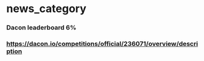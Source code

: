 # news_category
### Dacon leaderboard 6%
### https://dacon.io/competitions/official/236071/overview/description
